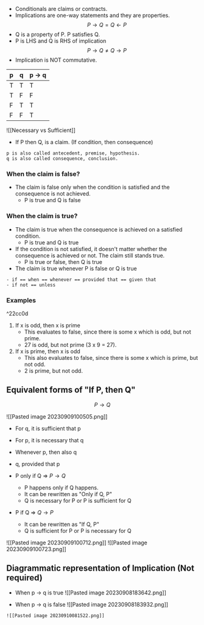 - Conditionals are claims or contracts.
- Implications are one-way statements and they are properties.
$$
P \rightarrow Q = Q \leftarrow P
$$
- Q is a property of P. P satisfies Q.
- P is LHS and Q is RHS of implication
$$
P \rightarrow Q \neq Q \rightarrow P
$$
- Implication is NOT commutative.

| p   | q   | p $\to$ q |
| --- | --- | --------- |
| T   | T   | T         |
| T   | F   | F         |
| F   | T   | T         |
| F   | F   | T         |

![[Necessary vs Sufficient]]

- If P then Q, is a claim. (If condition, then consequence)
```ad-info
p is also called antecedent, premise, hypothesis.
q is also called consequence, conclusion.
```

### When the claim is false?
- The claim is false only when the condition is satisfied and the consequence is not achieved.
	- P is true and Q is false

### When the claim is true?
- The claim is true when the consequence is achieved on a satisfied condition.
	- P is true and Q is true
- If the condition is not satisfied, it doesn't matter whether the consequence is achieved or not. The claim still stands true.
	- P is true or false, then Q is true
- The claim is true whenever P is false or Q is true

```ad-seealso
- if == when == whenever == provided that == given that
- if not == unless
```

### Examples

^22cc0d

1. If x is odd, then x is prime 
	- This evaluates to false, since there is some x which is odd, but not prime.
	- 27 is odd, but not prime (3 x 9 = 27).
2. If x is prime, then x is odd
	- This also evaluates to false, since there is some x which is prime, but not odd.
	- 2 is prime, but not odd.


## Equivalent forms of "If P, then Q"
$$
P \rightarrow Q
$$

![[Pasted image 20230909100505.png]]
- For q, it is sufficient that p
- For p, it is necessary that q
- Whenever p, then also q
- q, provided that p


- P only if Q => $P \rightarrow Q$
	- P happens only if Q happens.
	- It can be rewritten as "Only if Q, P"
	- Q is necessary for P or P is sufficient for Q
- P if Q => $Q  \rightarrow P$
	- It can be rewritten as "If Q, P"
	- Q is sufficient for P or P is necessary for Q

![[Pasted image 20230909100712.png]]
![[Pasted image 20230909100723.png]]

## Diagrammatic representation of Implication (Not required)

- When p $\to$ q is true
![[Pasted image 20230908183642.png]]

- When p $\to$ q is false
![[Pasted image 20230908183932.png]]

```ad-summary
![[Pasted image 20230910081522.png]]
```
